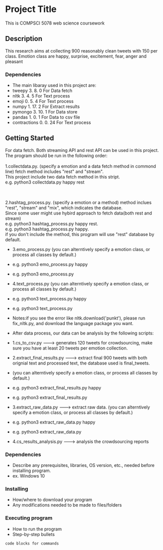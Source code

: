 # Project Title

This is COMPSCI 5078 web science coursework

## Description

This research aims at collecting 900 reasonably clean tweets with 150 per class.
Emotion class are happy, surprise, excitement, fear, anger and pleasant

### Dependencies

* The main libaray used in this project are:
* tweepy	    3. 8. 0	      For Data fetch
* nltk	        3. 4. 5	      For Text process
* emoji	        0. 5. 4	      For Text process
* numpy	        1. 17. 2	  For Extract results
* pymongo	    3. 10. 1	  For Data store
* pandas	    1. 0. 1	      For Data to csv file
* contractions	0. 0. 24	  For Text process

## Getting Started
For data fetch. Both streaming API and rest API can be used in this project.<br>
The program should be run in the following order:<br><br>
1.collectdata.py. (specify a emotion and a data fetch method in commond line) fetch method includes "rest" and "stream".<br>
  This project include two data fetch method in this stript.<br>
  e.g. python3 collectdata.py happy rest<br><br><br>


2.hashtag_process.py. (specify a emotion or a method) method inclues "rest", "stream" and "mix", which indicates the database.<br>
Since some user might use hybird approach to fetch data(both rest and stream)<br>
  e.g. python3 hashtag_process.py happy rest.<br>
  e.g. python3 hashtag_process.py happy.<br>
  if you don't include the method, this program will use "rest" database by default.<br>

* 3.emo_process.py (you can alterntively specify a emotion class, or process all classes by default.)
*  e.g. python3 emo_process.py happy
*  e.g. python3 emo_process.py 

* 4.text_process.py (you can alterntively specify a emotion class, or process all classes by default.)
*  e.g. python3 text_process.py happy
*  e.g. python3 text_process.py
*  Notes:if you see the error like nltk.download('punkt'), please run fix_nltk.py, and download the language package you want.

* After data process, our data can be analysis by the following scripts:
* 1.cs_to_csv.py ---> generates 120 tweets for crowdsourcing, make sure you have at least 20 tweets per emotion collection.

* 2.extract_final_results.py ---> extract final 900 tweets with both orignial text and processed text, the database used is final_tweets.
* (you can alterntively specify a emotion class, or process all classes by default.)
*   e.g. python3 extract_final_results.py happy
*   e.g. python3 extract_final_results.py
   
* 3.extract_raw_data.py ---> extract raw data. (you can alterntively specify a emotion class, or process all classes by default.)
*  e.g. python3 extract_raw_data.py happy
*  e.g. python3 extract_raw_data.py

* 4.cs_results_analysis.py ---> analysis the crowdsourcing reports

### Dependencies

* Describe any prerequisites, libraries, OS version, etc., needed before installing program.
* ex. Windows 10

### Installing

* How/where to download your program
* Any modifications needed to be made to files/folders

### Executing program

* How to run the program
* Step-by-step bullets
```
code blocks for commands
```
